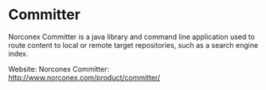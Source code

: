 Committer
==========

Norconex Committer is a java library and command line application used to route content to local or remote target repositories, such as a search engine index.

Website: Norconex Committer: http://www.norconex.com/product/committer/
